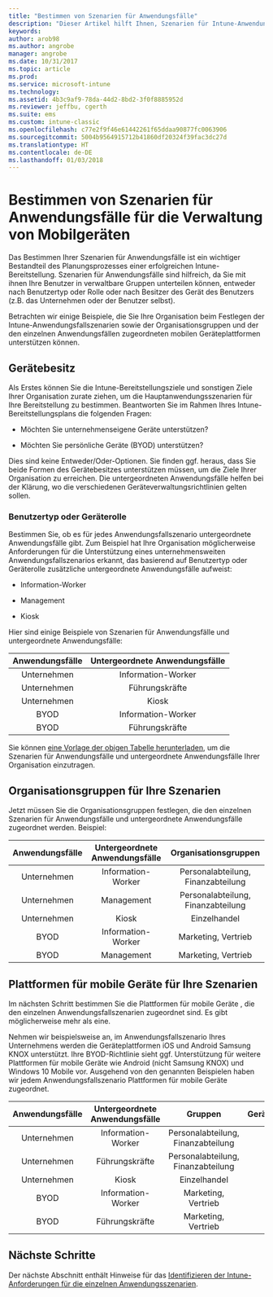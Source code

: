```yaml
---
title: "Bestimmen von Szenarien für Anwendungsfälle"
description: "Dieser Artikel hilft Ihnen, Szenarien für Intune-Anwendungsfälle und untergeordnete Anwendungsfälle für eine reine Cloudimplementierung von Microsoft Intune zu bestimmen."
keywords: 
author: arob98
ms.author: angrobe
manager: angrobe
ms.date: 10/31/2017
ms.topic: article
ms.prod: 
ms.service: microsoft-intune
ms.technology: 
ms.assetid: 4b3c9af9-78da-44d2-8bd2-3f0f8885952d
ms.reviewer: jeffbu, cgerth
ms.suite: ems
ms.custom: intune-classic
ms.openlocfilehash: c77e2f9f46e61442261f65ddaa90877fc0063906
ms.sourcegitcommit: 5004b9564915712b41860df20324f39fac3dc27d
ms.translationtype: HT
ms.contentlocale: de-DE
ms.lasthandoff: 01/03/2018
---
```

# <a name="identify-mobile-device-management-use-case-scenarios"></a>Bestimmen von Szenarien für Anwendungsfälle für die Verwaltung von Mobilgeräten

Das Bestimmen Ihrer Szenarien für Anwendungsfälle ist ein wichtiger Bestandteil des Planungsprozesses einer erfolgreichen Intune-Bereitstellung. Szenarien für Anwendungsfälle sind hilfreich, da Sie mit ihnen Ihre Benutzer in verwaltbare Gruppen unterteilen können, entweder nach Benutzertyp oder Rolle oder nach Besitzer des Gerät des Benutzers (z.B. das Unternehmen oder der Benutzer selbst).

Betrachten wir einige Beispiele, die Sie Ihre Organisation beim Festlegen der Intune-Anwendungsfallszenarien sowie der Organisationsgruppen und der den einzelnen Anwendungsfällen zugeordneten mobilen Geräteplattformen unterstützen können.

## <a name="device-ownership"></a>Gerätebesitz
Als Erstes können Sie die Intune-Bereitstellungsziele und sonstigen Ziele Ihrer Organisation zurate ziehen, um die Hauptanwendungsszenarien für Ihre Bereitstellung zu bestimmen. Beantworten Sie im Rahmen Ihres Intune-Bereitstellungsplans die folgenden Fragen:

-   Möchten Sie unternehmenseigene Geräte unterstützen?

-   Möchten Sie persönliche Geräte (BYOD) unterstützen?

Dies sind keine Entweder/Oder-Optionen. Sie finden ggf. heraus, dass Sie beide Formen des Gerätebesitzes unterstützen müssen, um die Ziele Ihrer Organisation zu erreichen. Die untergeordneten Anwendungsfälle helfen bei der Klärung, wo die verschiedenen Geräteverwaltungsrichtlinien gelten sollen.

### <a name="user-type-or-device-role"></a>Benutzertyp oder Geräterolle

Bestimmen Sie, ob es für jedes Anwendungsfallszenario untergeordnete Anwendungsfälle gibt. Zum Beispiel hat Ihre Organisation möglicherweise Anforderungen für die Unterstützung eines unternehmensweiten Anwendungsfallszenarios erkannt, das basierend auf Benutzertyp oder Geräterolle zusätzliche untergeordnete Anwendungsfälle aufweist:

-   Information-Worker

-   Management

-   Kiosk

Hier sind einige Beispiele von Szenarien für Anwendungsfälle und untergeordnete Anwendungsfälle:

| **Anwendungsfälle** | **Untergeordnete Anwendungsfälle** |
|:---:|:---:|
| Unternehmen | Information-Worker |              
| Unternehmen | Führungskräfte |           
| Unternehmen | Kiosk |
| BYOD | Information-Worker |           
| BYOD | Führungskräfte |

Sie können [eine Vorlage der obigen Tabelle herunterladen](https://gallery.technet.microsoft.com/Intune-deployment-planning-fae156c2?redir=0), um die Szenarien für Anwendungsfälle und untergeordnete Anwendungsfälle Ihrer Organisation einzutragen.

## <a name="organizational-groups-for-your-scenarios"></a>Organisationsgruppen für Ihre Szenarien

Jetzt müssen Sie die Organisationsgruppen festlegen, die den einzelnen Szenarien für Anwendungsfälle und untergeordnete Anwendungsfälle zugeordnet werden. Beispiel:

| **Anwendungsfälle** | **Untergeordnete Anwendungsfälle** | **Organisationsgruppen** |
|:---:|:---:|:---:|
| Unternehmen | Information-Worker | Personalabteilung, Finanzabteilung |               
| Unternehmen | Management | Personalabteilung, Finanzabteilung |            
| Unternehmen | Kiosk | Einzelhandel |
| BYOD | Information-Worker | Marketing, Vertrieb |            
| BYOD | Management | Marketing, Vertrieb |


## <a name="mobile-device-platforms-for-your-scenarios"></a>Plattformen für mobile Geräte für Ihre Szenarien

Im nächsten Schritt bestimmen Sie die Plattformen für mobile Geräte , die den einzelnen Anwendungsfallszenarien zugeordnet sind. Es gibt möglicherweise mehr als eine.

Nehmen wir beispielsweise an, im Anwendungsfallszenario Ihres Unternehmens werden die Geräteplattformen iOS und Android Samsung KNOX unterstützt. Ihre BYOD-Richtlinie sieht ggf. Unterstützung für weitere Plattformen für mobile Geräte wie Android (nicht Samsung KNOX) und Windows 10 Mobile vor. Ausgehend von den genannten Beispielen haben wir jedem Anwendungsfallszenario Plattformen für mobile Geräte zugeordnet.

| **Anwendungsfälle** | **Untergeordnete Anwendungsfälle** | **Gruppen** | **Geräteplattformen** |   
|:---:|:---:|:---:|:---:|
| Unternehmen | Information-Worker | Personalabteilung, Finanzabteilung | iOS |                                                           
| Unternehmen | Führungskräfte | Personalabteilung, Finanzabteilung | iOS |                                                           
| Unternehmen | Kiosk | Einzelhandel | Android |
| BYOD | Information-Worker | Marketing, Vertrieb | iOS |                                                           
| BYOD | Führungskräfte | Marketing, Vertrieb | iOS |

## <a name="next-steps"></a>Nächste Schritte

Der nächste Abschnitt enthält Hinweise für das [Identifizieren der Intune-Anforderungen für die einzelnen Anwendungsszenarien](planning-guide-requirements.md).
